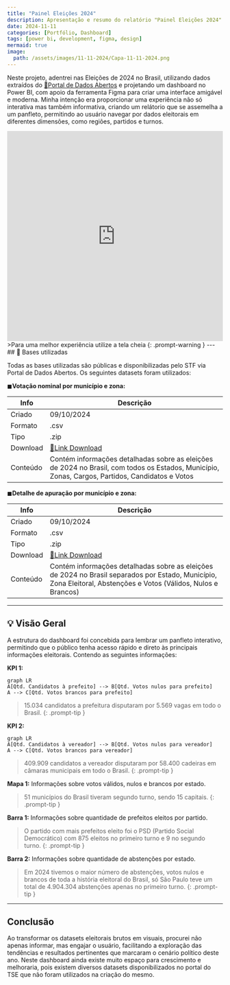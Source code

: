 ```yaml
---
title: "Painel Eleições 2024"
description: Apresentação e resumo do relatório "Painel Eleições 2024".
date: 2024-11-11
categories: [Portfólio, Dashboard]
tags: [power bi, development, figma, design]
mermaid: true
image: 
  path: /assets/images/11-11-2024/Capa-11-11-2024.png
---
```


Neste projeto, adentrei nas Eleições de 2024 no Brasil, utilizando dados extraídos do [🔗Portal de Dados Abertos](https://dadosabertos.tse.jus.br/no/dataset/resultados-2024) e projetando um dashboard no Power BI, com apoio da ferramenta Figma para criar uma interface amigável e moderna. Minha intenção era proporcionar uma experiência não só interativa mas também informativa, criando um relátorio que se assemelha a um panfleto, permitindo ao usuário navegar por dados eleitorais em diferentes dimensões, como regiões, partidos e turnos.

<center>
<iframe title="Eleições 2024" width="100%" height="490" src="https://app.powerbi.com/view?r=eyJrIjoiMWNhMjU4YTItZjhiYy00MGY5LTkxMWMtZjBkNmVhODkyNmY2IiwidCI6ImM1MjAzYWNlLTdhN2MtNGM4Ni1iMjRkLTNiYmUyOTQ5NTkzYSJ9" frameborder="0" allowFullScreen="true"></iframe>
</center>
>Para uma melhor experiência utilize a tela cheia
{: .prompt-warning }
---
## 📄 Bases utilizadas

Todas as bases utilizadas são públicas e disponibilizadas pelo STF via Portal de Dados Abertos. Os seguintes datasets foram utilizados:

◼**Votação nominal por município e zona:** 

| Info     | Descrição                                                                                                                                       |
| -------- | ----------------------------------------------------------------------------------------------------------------------------------------------- |
| Criado   | 09/10/2024                                                                                                                                      |
| Formato  | .csv                                                                                                                                            |
| Tipo     | .zip                                                                                                                                            |
| Download | [🔗Link Download](https://cdn.tse.jus.br/estatistica/sead/odsele/votacao_candidato_munzona/votacao_candidato_munzona_2024.zip)                   |
| Conteúdo | Contém informações detalhadas sobre as eleições de 2024 no Brasil, com todos os Estados, Município, Zonas, Cargos, Partidos, Candidatos e Votos |

◼**Detalhe de apuração por município e zona:** 

| Info     | Descrição                                                                                                                                                        |
| -------- | ---------------------------------------------------------------------------------------------------------------------------------------------------------------- |
| Criado   | 09/10/2024                                                                                                                                                       |
| Formato  | .csv                                                                                                                                                             |
| Tipo     | .zip                                                                                                                                                             |
| Download | [🔗Link Download](https://cdn.tse.jus.br/estatistica/sead/odsele/detalhe_votacao_munzona/detalhe_votacao_munzona_2024.zip)                                        |
| Conteúdo | Contém informações detalhadas sobre as eleições de 2024 no Brasil separados por Estado, Município, Zona Eleitoral, Abstenções e Votos (Válidos, Nulos e Brancos) |

---
## 💡 Visão Geral

A estrutura do dashboard foi concebida para lembrar um panfleto interativo, permitindo que o público tenha acesso rápido e direto às principais informações eleitorais. Contendo as seguintes informações:

**KPI 1:**
```mermaid
graph LR
A[Qtd. Candidatos à prefeito] --> B[Qtd. Votos nulos para prefeito]
A --> C[Qtd. Votos brancos para prefeito]
``` 
>15.034 candidatos a prefeitura disputaram por 5.569 vagas em todo o Brasil.
{: .prompt-tip }

**KPI 2:**
```mermaid
graph LR
A[Qtd. Candidatos à vereador] --> B[Qtd. Votos nulos para vereador]
A --> C[Qtd. Votos brancos para vereador]
``` 
>409.909 candidatos a vereador disputaram por 58.400 cadeiras em câmaras municipais em todo o Brasil.
{: .prompt-tip }

**Mapa 1:**
Informações sobre votos válidos, nulos e brancos por estado.

>51 municípios do Brasil tiveram segundo turno, sendo 15 capitais.
{: .prompt-tip }

**Barra 1:**
Informações sobre quantidade de prefeitos eleitos por partido.

>O partido com mais prefeitos eleito foi o PSD (Partido Social Democrático) com 875 eleitos no primeiro turno e 9 no segundo turno.
{: .prompt-tip }

**Barra 2:**
Informações sobre quantidade de abstenções por estado.

>Em 2024 tivemos o maior número de abstenções, votos nulos e brancos de toda a história eleitoral do Brasil, só São Paulo teve um total de 4.904.304 abstenções apenas no primeiro turno.
{: .prompt-tip }

---
## Conclusão

Ao transformar os datasets eleitorais brutos em visuais, procurei não apenas informar, mas engajar o usuário, facilitando a exploração das tendências e resultados pertinentes que marcaram o cenário político deste ano. Neste dashboard ainda existe muito espaço para crescimento e melhoraria, pois existem diversos datasets disponibilizados no portal do TSE que não foram utilizados na criação do mesmo. 



